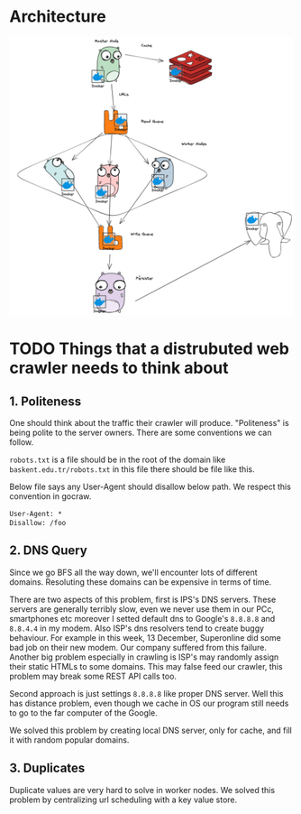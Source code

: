 # Architecture

![Architecture](images/arch.png)
# TODO Things that a distrubuted web crawler needs to think about
## 1. Politeness

One should think about the traffic their crawler will produce.
"Politeness" is being polite to the server owners. There are some conventions we can follow.

`robots.txt` is a file should be in the root of the domain like `baskent.edu.tr/robots.txt` in this file
there should be file like this.


Below file says any User-Agent should disallow below path. We respect this convention in gocraw.
```
User-Agent: *
Disallow: /foo
```

## 2. DNS Query

Since we go BFS all the way down, we'll encounter lots of different domains.
Resoluting these domains can be expensive in terms of time.

There are two aspects of this problem, first is IPS's DNS servers. These servers are generally 
terribly slow, even we never use them in our PCc, smartphones etc moreover I setted default dns to
Google's `8.8.8.8` and `8.8.4.4` in my modem. Also ISP's dns resolvers tend to create buggy behaviour.
For example in this week, 13 December, Superonline did some bad job on their new modem. Our company suffered from this failure. Another big problem especially in crawling is ISP's may randomly assign their static HTMLs to some domains.
This may false feed our crawler, this problem may break some REST API calls too.

Second approach is just settings `8.8.8.8` like proper DNS server. Well this has distance problem, even though we cache in OS our program still needs to go to the far computer of the Google.

We solved this problem by creating local DNS server, only for cache, and fill it with random popular domains.

## 3. Duplicates

Duplicate values are very hard to solve in worker nodes. We solved this problem by centralizing url scheduling with a key value store.
